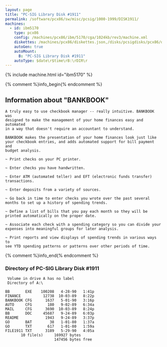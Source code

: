 ```yaml
---
layout: page
title: "PC-SIG Library Disk #1911"
permalink: /software/pcx86/sw/misc/pcsig/1000-1999/DISK1911/
machines:
  - id: ibm5170
    type: pcx86
    config: /machines/pcx86/ibm/5170/cga/1024kb/rev3/machine.xml
    diskettes: /machines/pcx86/diskettes.json,/disks/pcsigdisks/pcx86/diskettes.json
    autoGen: true
    autoMount:
      B: "PC-SIG Library Disk #1911"
    autoType: $date\r$time\rB:\rDIR\r
---
```


{% include machine.html id="ibm5170" %}

{% comment %}info_begin{% endcomment %}

## Information about "BANKBOOK"

    A truly easy to use checkbook manager -- really intuitive. BANKBOOK was
    designed to make the management of your home finances easy and automated
    in a way that doesn't require an accountant to understand.
    
    BANKBOOK makes the presentation of your home finances look just like
    your checkbook entries, and adds automated support for bill payment and
    budget analysis.
    
    ~ Print checks on your PC printer.
    
    ~ Enter checks you have handwritten.
    
    ~ Enter ATM (automated teller) and EFT (electronic funds transfer)
    transactions.
    
    ~ Enter deposits from a variety of sources.
    
    ~ Go back in time to enter checks you wrote over the past several
    months to set up a history of spending trends.
    
    ~ Define a list of bills that you pay each month so they will be
    printed automatically on the proper date.
    
    ~ Associate each check with a spending category so you can divide your
    expenses into meaningful groups for later analysis.
    
    ~ Print reports and view displays of spending trends in various ways to
    see YTD spending patterns or patterns over other periods of time.
{% comment %}info_end{% endcomment %}


### Directory of PC-SIG Library Disk #1911

     Volume in drive A has no label
     Directory of A:\

    BB       EXE    100208   4-28-90   1:41p
    FINANCE          12738  10-03-89   8:22p
    BANKBOOK CFG      1637   5-01-90   3:16p
    AUTO     CFG       180   9-02-89   6:34a
    MAIL     CFG      3690  10-03-89   8:24p
    BB       DOC     45687   9-24-89   6:03p
    README            1943   9-24-89   3:37p
    GO       BAT        38   1-01-80   1:37a
    GO       TXT       617   1-01-80   1:59a
    FILE1911 TXT      3189   5-29-90   4:05a
           10 file(s)     169927 bytes
                          147456 bytes free
